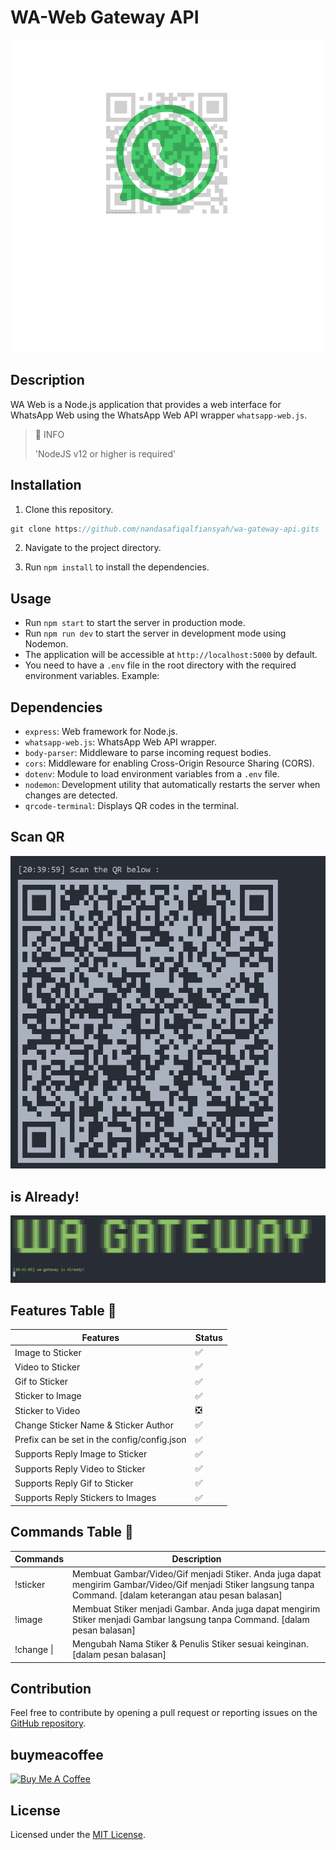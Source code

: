 # WA-Web Gateway API

![WA-Web Gateway API Logo](./assets/wa-web.png)

## Description

WA Web is a Node.js application that provides a web interface for WhatsApp Web using the WhatsApp Web API wrapper `whatsapp-web.js`.

> 🔔 INFO
>
> 'NodeJS v12 or higher is required'

## Installation

1. Clone this repository.

```javascript
git clone https://github.com/nandasafiqalfiansyah/wa-gateway-api.gits
```

2. Navigate to the project directory.

3. Run `npm install` to install the dependencies.

## Usage

- Run `npm start` to start the server in production mode.
- Run `npm run dev` to start the server in development mode using Nodemon.
- The application will be accessible at `http://localhost:5000` by default.
- You need to have a `.env` file in the root directory with the required environment variables. Example:

## Dependencies

- `express`: Web framework for Node.js.
- `whatsapp-web.js`: WhatsApp Web API wrapper.
- `body-parser`: Middleware to parse incoming request bodies.
- `cors`: Middleware for enabling Cross-Origin Resource Sharing (CORS).
- `dotenv`: Module to load environment variables from a `.env` file.
- `nodemon`: Development utility that automatically restarts the server when changes are detected.
- `qrcode-terminal`: Displays QR codes in the terminal.

## Scan QR

![Weather BMKG Logo](./assets/qrcode.png)

## is Already!

![Weather BMKG Logo](./assets/console.png)

## Features Table 📝

| Features                                    | Status |
| ------------------------------------------- | ------ |
| Image to Sticker                            | ✅     |
| Video to Sticker                            | ✅     |
| Gif to Sticker                              | ✅     |
| Sticker to Image                            | ✅     |
| Sticker to Video                            | ❎     |
| Change Sticker Name & Sticker Author        | ✅     |
| Prefix can be set in the config/config.json | ✅     |
| Supports Reply Image to Sticker             | ✅     |
| Supports Reply Video to Sticker             | ✅     |
| Supports Reply Gif to Sticker               | ✅     |
| Supports Reply Stickers to Images           | ✅     |

## Commands Table 📝

| Commands                   | Description                                                                                                                                                     |
| -------------------------- | --------------------------------------------------------------------------------------------------------------------------------------------------------------- |
| !sticker                   | Membuat Gambar/Video/Gif menjadi Stiker. Anda juga dapat mengirim Gambar/Video/Gif menjadi Stiker langsung tanpa Command. [dalam keterangan atau pesan balasan] |
| !image                     | Membuat Stiker menjadi Gambar. Anda juga dapat mengirim Stiker menjadi Gambar langsung tanpa Command. [dalam pesan balasan]                                     |
| !change <name> \| <author> | Mengubah Nama Stiker & Penulis Stiker sesuai keinginan. [dalam pesan balasan]                                                                                   |

## Contribution

Feel free to contribute by opening a pull request or reporting issues on the [GitHub repository](https://github.com/nandasafiqalfiansyah).

## buymeacoffee

<a href="https://www.buymeacoffee.com/nandasafiqx" target="_blank"><img src="https://cdn.buymeacoffee.com/buttons/default-orange.png" alt="Buy Me A Coffee" height="41" width="174"></a>

## License

Licensed under the [MIT License](LICENSE).
